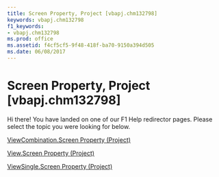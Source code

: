 ```yaml
---
title: Screen Property, Project [vbapj.chm132798]
keywords: vbapj.chm132798
f1_keywords:
- vbapj.chm132798
ms.prod: office
ms.assetid: f4cf5cf5-9f48-418f-ba70-9150a394d505
ms.date: 06/08/2017
---
```



# Screen Property, Project [vbapj.chm132798]

Hi there! You have landed on one of our F1 Help redirector pages. Please select the topic you were looking for below.

[ViewCombination.Screen Property (Project)](http://msdn.microsoft.com/library/69cdee63-88eb-1c6e-f73e-627b8b896904%28Office.15%29.aspx)

[View.Screen Property (Project)](http://msdn.microsoft.com/library/975af43e-76c8-ea69-b6d9-7e6408e22ae0%28Office.15%29.aspx)

[ViewSingle.Screen Property (Project)](http://msdn.microsoft.com/library/4d612d77-eb00-a6ed-bf13-dd73ae8bbafe%28Office.15%29.aspx)

